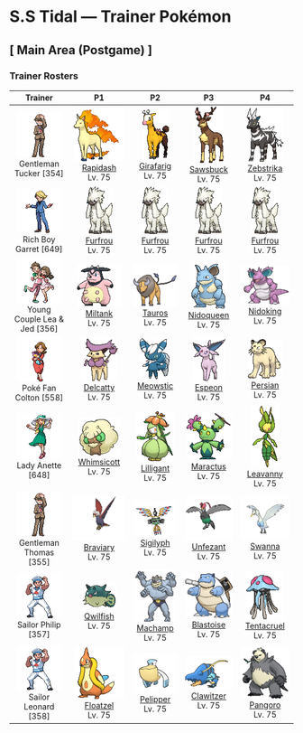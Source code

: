 # S.S Tidal — Trainer Pokémon

## [ Main Area (Postgame) ]

### Trainer Rosters

| Trainer | P1 | P2 | P3 | P4 |
|:-------:|:--:|:--:|:--:|:--:|
| ![Gentleman Tucker](../../assets/trainers/gentleman.png "Gentleman Tucker")<br>Gentleman Tucker [354] | <div class="sprite-cell">![Rapidash](../../assets/sprites/rapidash/front.gif "Rapidash: Rapidash usually can be seen casually cantering in the fields and plains. However, when this Pokémon turns serious, its fiery manes flare and blaze as it gallops its way up to 150 mph.")<br>[Rapidash](../../pokemon/rapidash.md)<br>Lv. 75</div> | <div class="sprite-cell">![Girafarig](../../assets/sprites/girafarig/front.gif "Girafarig: Girafarig’s rear head contains a tiny brain that is too small for thinking. However, the rear head doesn’t need to sleep, so it can keep watch over its surroundings 24 hours a day.")<br>[Girafarig](../../pokemon/girafarig.md)<br>Lv. 75</div> | <div class="sprite-cell">![Sawsbuck](../../assets/sprites/sawsbuck/front.gif "Sawsbuck: They migrate according to the seasons, so some people call Sawsbuck the harbingers of spring.")<br>[Sawsbuck](../../pokemon/sawsbuck.md)<br>Lv. 75</div> | <div class="sprite-cell">![Zebstrika](../../assets/sprites/zebstrika/front.gif "Zebstrika: They have lightning-like movements. When Zebstrika run at full speed, the sound of thunder reverberates.")<br>[Zebstrika](../../pokemon/zebstrika.md)<br>Lv. 75</div> |
| ![Rich Boy Garret](../../assets/trainers/rich_boy.png "Rich Boy Garret")<br>Rich Boy Garret [649] | <div class="sprite-cell">![Furfrou](../../assets/sprites/furfrou/front.gif "Furfrou: Historically, in the Kalos region, these Pokémon were the designated guardians of the king.")<br>[Furfrou](../../pokemon/furfrou.md)<br>Lv. 75</div> | <div class="sprite-cell">![Furfrou](../../assets/sprites/furfrou/front.gif "Furfrou: Historically, in the Kalos region, these Pokémon were the designated guardians of the king.")<br>[Furfrou](../../pokemon/furfrou.md)<br>Lv. 75</div> | <div class="sprite-cell">![Furfrou](../../assets/sprites/furfrou/front.gif "Furfrou: Historically, in the Kalos region, these Pokémon were the designated guardians of the king.")<br>[Furfrou](../../pokemon/furfrou.md)<br>Lv. 75</div> | <div class="sprite-cell">![Furfrou](../../assets/sprites/furfrou/front.gif "Furfrou: Historically, in the Kalos region, these Pokémon were the designated guardians of the king.")<br>[Furfrou](../../pokemon/furfrou.md)<br>Lv. 75</div> |
| ![Young Couple Lea & Jed](../../assets/trainers/young_couple.png "Young Couple Lea & Jed")<br>Young Couple Lea & Jed [356] | <div class="sprite-cell">![Miltank](../../assets/sprites/miltank/front.gif "Miltank: Miltank gives over five gallons of milk on a daily basis. Its sweet milk is enjoyed by children and grown-ups alike. People who can’t drink milk turn it into yogurt and eat it instead.")<br>[Miltank](../../pokemon/miltank.md)<br>Lv. 75</div> | <div class="sprite-cell">![Tauros](../../assets/sprites/tauros/front.gif "Tauros: This Pokémon is not satisfied unless it is rampaging at all times. If there is no opponent for Tauros to battle, it will charge at thick trees and knock them down to calm itself.")<br>[Tauros](../../pokemon/tauros.md)<br>Lv. 75</div> | <div class="sprite-cell">![Nidoqueen](../../assets/sprites/nidoqueen/front.gif "Nidoqueen: Nidoqueen’s body is encased in extremely hard scales. It is adept at sending foes flying with harsh tackles. This Pokémon is at its strongest when it is defending its young.")<br>[Nidoqueen](../../pokemon/nidoqueen.md)<br>Lv. 75</div> | <div class="sprite-cell">![Nidoking](../../assets/sprites/nidoking/front.gif "Nidoking: Nidoking’s thick tail packs enormously destructive power. With one swing, it can topple a metal transmission tower. Once this Pokémon goes on a rampage, there is no stopping it.")<br>[Nidoking](../../pokemon/nidoking.md)<br>Lv. 75</div> |
| ![Poké Fan Colton](../../assets/trainers/poke_fan.png "Poké Fan Colton")<br>Poké Fan Colton [558] | <div class="sprite-cell">![Delcatty](../../assets/sprites/delcatty/front.gif "Delcatty: Delcatty sleeps anywhere it wants without keeping a permanent nest. If other Pokémon approach it as it sleeps, this Pokémon will never fight—it will just move away somewhere else.")<br>[Delcatty](../../pokemon/delcatty.md)<br>Lv. 75</div> | <div class="sprite-cell">![Meowstic](../../assets/sprites/meowstic-male/front.gif "Meowstic: The eyeball patterns on the interior of its ears emit psychic energy. It keeps the patterns tightly covered because that power is too immense.")<br>[Meowstic](../../pokemon/meowstic-male.md)<br>Lv. 75</div> | <div class="sprite-cell">![Espeon](../../assets/sprites/espeon/front.gif "Espeon: Espeon is extremely loyal to any Trainer it considers to be worthy. It is said that this Pokémon developed its precognitive powers to protect its Trainer from harm.")<br>[Espeon](../../pokemon/espeon.md)<br>Lv. 75</div> | <div class="sprite-cell">![Persian](../../assets/sprites/persian/front.gif "Persian: Persian has six bold whiskers that give it a look of toughness. The whiskers sense air movements to determine what is in the Pokémon’s surrounding vicinity. It becomes docile if grabbed by the whiskers.")<br>[Persian](../../pokemon/persian.md)<br>Lv. 75</div> |
| ![Lady Anette](../../assets/trainers/lady.png "Lady Anette")<br>Lady Anette [648] | <div class="sprite-cell">![Whimsicott](../../assets/sprites/whimsicott/front.gif "Whimsicott: Like the wind, it can slip through any gap, no matter how small. It leaves balls of white fluff behind.")<br>[Whimsicott](../../pokemon/whimsicott.md)<br>Lv. 75</div> | <div class="sprite-cell">![Lilligant](../../assets/sprites/lilligant/front.gif "Lilligant: Even veteran Trainers face a challenge in getting its beautiful flower to bloom. This Pokémon is popular with celebrities.")<br>[Lilligant](../../pokemon/lilligant.md)<br>Lv. 75</div> | <div class="sprite-cell">![Maractus](../../assets/sprites/maractus/front.gif "Maractus: Arid regions are their habitat. They move rhythmically, making a sound similar to maracas.")<br>[Maractus](../../pokemon/maractus.md)<br>Lv. 75</div> | <div class="sprite-cell">![Leavanny](../../assets/sprites/leavanny/front.gif "Leavanny: It keeps its eggs warm with heat from fermenting leaves. It also uses leaves to make warm wrappings for Sewaddle.")<br>[Leavanny](../../pokemon/leavanny.md)<br>Lv. 75</div> |
| ![Gentleman Thomas](../../assets/trainers/gentleman.png "Gentleman Thomas")<br>Gentleman Thomas [355] | <div class="sprite-cell">![Braviary](../../assets/sprites/braviary/front.gif "Braviary: They fight for their friends without any thought about danger to themselves. One can carry a car while flying.")<br>[Braviary](../../pokemon/braviary.md)<br>Lv. 75</div> | <div class="sprite-cell">![Sigilyph](../../assets/sprites/sigilyph/front.gif "Sigilyph: The guardians of an ancient city, they always fly the same route while keeping watch for invaders.")<br>[Sigilyph](../../pokemon/sigilyph.md)<br>Lv. 75</div> | <div class="sprite-cell">![Unfezant](../../assets/sprites/unfezant/front.gif "Unfezant: Males have plumage on their heads. They will never let themselves feel close to anyone other than their Trainers.")<br>[Unfezant](../../pokemon/unfezant.md)<br>Lv. 75</div> | <div class="sprite-cell">![Swanna](../../assets/sprites/swanna/front.gif "Swanna: Swanna start to dance at dusk. The one dancing in the middle is the leader of the flock.")<br>[Swanna](../../pokemon/swanna.md)<br>Lv. 75</div> |
| ![Sailor Philip](../../assets/trainers/sailor.png "Sailor Philip")<br>Sailor Philip [357] | <div class="sprite-cell">![Qwilfish](../../assets/sprites/qwilfish/front.gif "Qwilfish: Qwilfish sucks in water, inflating itself. This Pokémon uses the pressure of the water it swallowed to shoot toxic quills all at once from all over its body. It finds swimming somewhat challenging.")<br>[Qwilfish](../../pokemon/qwilfish.md)<br>Lv. 75</div> | <div class="sprite-cell">![Machamp](../../assets/sprites/machamp/front.gif "Machamp: Machamp is known as the Pokémon that has mastered every kind of martial arts. If it grabs hold of the foe with its four arms, the battle is all but over. The hapless foe is thrown far over the horizon.")<br>[Machamp](../../pokemon/machamp.md)<br>Lv. 75</div> | <div class="sprite-cell">![Blastoise](../../assets/sprites/blastoise/front.gif "Blastoise: Blastoise has water spouts that protrude from its shell. The water spouts are very accurate. They can shoot bullets of water with enough accuracy to strike empty cans from a distance of over 160 feet.")<br>[Blastoise](../../pokemon/blastoise.md)<br>Lv. 75</div> | <div class="sprite-cell">![Tentacruel](../../assets/sprites/tentacruel/front.gif "Tentacruel: Tentacruel has tentacles that can be freely elongated and shortened at will. It ensnares prey with its tentacles and weakens the prey by dosing it with a harsh toxin. It can catch up to 80 prey at the same time.")<br>[Tentacruel](../../pokemon/tentacruel.md)<br>Lv. 75</div> |
| ![Sailor Leonard](../../assets/trainers/sailor.png "Sailor Leonard")<br>Sailor Leonard [358] | <div class="sprite-cell">![Floatzel](../../assets/sprites/floatzel/front.gif "Floatzel: Its flotation sac developed as a result of pursuing aquatic prey. It can double as a rubber raft.")<br>[Floatzel](../../pokemon/floatzel.md)<br>Lv. 75</div> | <div class="sprite-cell">![Pelipper](../../assets/sprites/pelipper/front.gif "Pelipper: Pelipper searches for food while in flight by skimming the wave tops. This Pokémon dips its large bill in the sea to scoop up food, then swallows everything in one big gulp.")<br>[Pelipper](../../pokemon/pelipper.md)<br>Lv. 75</div> | <div class="sprite-cell">![Clawitzer](../../assets/sprites/clawitzer/front.gif "Clawitzer: By expelling water from the nozzle in the back of its claw, it can move at a speed of 60 knots.")<br>[Clawitzer](../../pokemon/clawitzer.md)<br>Lv. 75</div> | <div class="sprite-cell">![Pangoro](../../assets/sprites/pangoro/front.gif "Pangoro: It charges ahead and bashes its opponents like a berserker, uncaring about any hits it might take. Its arms are mighty enough to snap a telephone pole.")<br>[Pangoro](../../pokemon/pangoro.md)<br>Lv. 75</div> |


